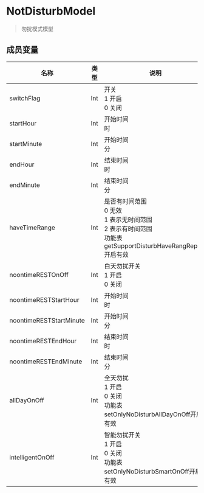 <show-structure depth="2"/>

# NotDisturbModel

> 勿扰模式模型

## 成员变量

| 名称                      | 类型  | 说明                                                                                  |
|-------------------------|-----|-------------------------------------------------------------------------------------|
| switchFlag              | Int | 开关<br>1 开启<br>0 关闭                                                                  |
| startHour               | Int | 开始时间<br>时                                                                           |
| startMinute             | Int | 开始时间<br>分                                                                           |
| endHour                 | Int | 结束时间<br>时                                                                           |
| endMinute               | Int | 结束时间<br>分                                                                           |
| haveTimeRange           | Int | 是否有时间范围<br>0 无效<br>1 表示无时间范围<br>2 表示有时间范围<br>功能表getSupportDisturbHaveRangRepeat开启有效 |
| noontimeRESTOnOff       | Int | 白天勿扰开关<br>1 开启<br>0 关闭                                                              |
| noontimeRESTStartHour   | Int | 开始时间<br>时                                                                           |
| noontimeRESTStartMinute | Int | 开始时间<br>分                                                                           |
| noontimeRESTEndHour     | Int | 结束时间<br>时                                                                           |
| noontimeRESTEndMinute   | Int | 结束时间<br>分                                                                           |
| allDayOnOff             | Int | 全天勿扰<br>1 开启<br>0 关闭<br>功能表setOnlyNoDisturbAllDayOnOff开启有效                          |
| intelligentOnOff        | Int | 智能勿扰开关<br>1 开启<br>0 关闭<br>功能表setOnlyNoDisturbSmartOnOff开启有效                         |